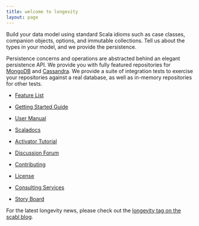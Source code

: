 ```yaml
---
title: welcome to longevity
layout: page
---
```


Build your data model using standard Scala idioms such as case
classes, companion objects, options, and immutable collections. Tell
us about the types in your model, and we provide the persistence.

Persistence concerns and operations are abstracted behind an elegant
persistence API. We provide you with fully featured repositories for
[MongoDB](https://www.mongodb.org/) and
[Cassandra](http://cassandra.apache.org/). We provide a suite of
integration tests to exercise your repositories against a real
database, as well as in-memory repositories for other tests.

- [Feature List](feature-list.html)
- [Getting Started Guide](getting-started)
- [User Manual](manual)
- [Scaladocs](scaladocs)
- [Activator Tutorial](activator.html)

- [Discussion Forum](https://groups.google.com/forum/#!forum/longevity-users)
- [Contributing](contributing.html)
- [License](license.html)
- [Consulting Services](by-design.html)
- [Story Board](https://www.pivotaltracker.com/n/projects/1231978)

For the latest longevity news, please check out the [longevity tag on
the scabl blog](http://scabl.blogspot.com/search/label/longevity).
